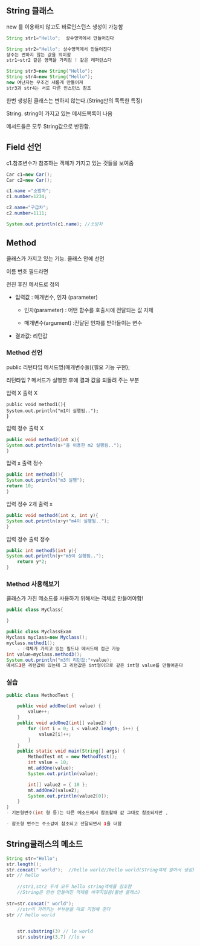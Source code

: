 ## String 클래스

new 를 이용하지 않고도 바로인스턴스 생성이 가능함

```java
String str1="Hello";  상수영역에서 만들어진다

String str2="Hello"; 상수영역에서 만들어진다
상수는 변하지 않는 값을 의미함
str1=str2 같은 영역을 가리킴 ! 같은 레퍼런스다
```

```java
String str3=new String("Hello");
String str4=new String("Hello");
new 여난자는 무조건 새롭게 만들어져 
str3과 str4는 서로 다른 인스턴스 참조
```



한번 생성된 클래스는 변하지 않는다.(String만의 독특한 특징)

String. string이 가지고 있는 메서드목록이 나옴

메서드들은 모두 String값으로 반환함.

## Field 선언

c1.참조변수가 참조하는 객체가 가지고 있는 것들을 보여줌

```java
Car c1=new Car();
Car c2=new Car();

c1.name ="소방차";
c1.number=1234;

c2.name="구급차";
c2.number=1111;

System.out.println(c1.name); //소방차


```





## Method

클래스가 가지고 있는 기능. 클래스 안에 선언

이름 번호 필드라면

전진 후진 메서드로 정의

- 입력값 : 매개변수, 인자 (parameter)

  - 인자(parameter) : 어떤 함수를 호출시에 전달되는 값 자체

  - 매개변수(argument) :전달된 인자를 받아들이는 변수

- 결과값: 리턴값

### Method 선언

public 리턴타입 메서드명(매개변수들){필요 기능 구현};

리턴타입 ? 메서드가 실행한 후에 결과 값을 되돌려 주는 부분



입력 X 출력 X

``` 
public void method1(){
System.out.println("m1이 실행됨..");
}
```

입력 정수 출력 X

```java
public void method2(int x){
System.out.println(x+"을 이용한 m2 실행됨..");
}
```

입력 x 출력 정수

```java
public int method3(){
System.out.println("m3 실행");
return 10;
}
```

입력 정수 2개 출력 x

```java
public void method4(int x, int y){
System.out.println(x+y+"m4이 실행됨..");
}
```

입력 정수 출력 정수

```java
public int method5(int y){
System.out.println(y+"m5이 실행됨..");
    return y*2;
}
```

### Method 사용해보기

클래스가 가진 메소드를 사용하기 위해서는 객체로 만들어야함!

```java
public class MyClass{

}
```



```java
public class MyclassExam
Myclass myclass=new Myclass();
myclass.method1();
    . :객체가 가지고 있는 필드나 메서드에 접근 가능
int value=myclass.method3();
System.out.println("m3의 리턴값:"+value);
메서드3은 리턴값이 있는데 그 리턴값은 int형이므로 같은 int형 value를 만들어준다
```

### 실습

```java
public class MethodTest {

	public void addOne(int value) {
		value++;
	}
	public void addOne2(int[] value2) {
		for (int i = 0; i < value2.length; i++) {
			value2[i]++;
		}
	}
	public static void main(String[] args) {
		MethodTest mt = new MethodTest();
		int value = 10;
		mt.addOne(value);
		System.out.println(value);

		int[] value2 = { 10 };
		mt.addOne2(value2);
		System.out.println(value2[0]);
    }
}
- 기본형변수(int 형 등)는 다른 메소드에서 참조할때 값 그대로 참조되지만 ,

- 참조형 변수는 주소값이 참조되고 전달되면서 1을 더함
```



## String클래스의 메소드

```java
String str="Hello";
str.length();
str.concat(" world");  //hello world//hello world(STring객체 알아서 생성)
str // hello
    
    //str1,str2 두개 모두 hello string객체를 참조함
    //String은 한번 만들어진 객체를 바꾸지않음(불변 클래스)
    
str=str.concat(" world");
	//str이 가리키는 부부분을 따로 지정해 준다
str // hello world

     
    str.substring(3) // lo world
    str.substring(3,7) //lo w
```







